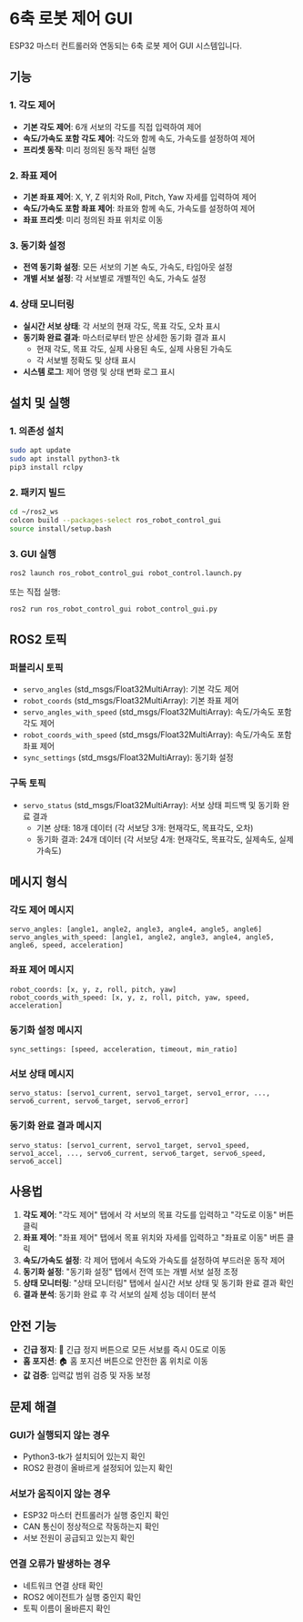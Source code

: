 # 6축 로봇 제어 GUI

ESP32 마스터 컨트롤러와 연동되는 6축 로봇 제어 GUI 시스템입니다.

## 기능

### 1. 각도 제어
- **기본 각도 제어**: 6개 서보의 각도를 직접 입력하여 제어
- **속도/가속도 포함 각도 제어**: 각도와 함께 속도, 가속도를 설정하여 제어
- **프리셋 동작**: 미리 정의된 동작 패턴 실행

### 2. 좌표 제어
- **기본 좌표 제어**: X, Y, Z 위치와 Roll, Pitch, Yaw 자세를 입력하여 제어
- **속도/가속도 포함 좌표 제어**: 좌표와 함께 속도, 가속도를 설정하여 제어
- **좌표 프리셋**: 미리 정의된 좌표 위치로 이동

### 3. 동기화 설정
- **전역 동기화 설정**: 모든 서보의 기본 속도, 가속도, 타임아웃 설정
- **개별 서보 설정**: 각 서보별로 개별적인 속도, 가속도 설정

### 4. 상태 모니터링
- **실시간 서보 상태**: 각 서보의 현재 각도, 목표 각도, 오차 표시
- **동기화 완료 결과**: 마스터로부터 받은 상세한 동기화 결과 표시
  - 현재 각도, 목표 각도, 실제 사용된 속도, 실제 사용된 가속도
  - 각 서보별 정확도 및 상태 표시
- **시스템 로그**: 제어 명령 및 상태 변화 로그 표시

## 설치 및 실행

### 1. 의존성 설치
```bash
sudo apt update
sudo apt install python3-tk
pip3 install rclpy
```

### 2. 패키지 빌드
```bash
cd ~/ros2_ws
colcon build --packages-select ros_robot_control_gui
source install/setup.bash
```

### 3. GUI 실행
```bash
ros2 launch ros_robot_control_gui robot_control.launch.py
```

또는 직접 실행:
```bash
ros2 run ros_robot_control_gui robot_control_gui.py
```

## ROS2 토픽

### 퍼블리시 토픽
- `servo_angles` (std_msgs/Float32MultiArray): 기본 각도 제어
- `robot_coords` (std_msgs/Float32MultiArray): 기본 좌표 제어
- `servo_angles_with_speed` (std_msgs/Float32MultiArray): 속도/가속도 포함 각도 제어
- `robot_coords_with_speed` (std_msgs/Float32MultiArray): 속도/가속도 포함 좌표 제어
- `sync_settings` (std_msgs/Float32MultiArray): 동기화 설정

### 구독 토픽
- `servo_status` (std_msgs/Float32MultiArray): 서보 상태 피드백 및 동기화 완료 결과
  - 기본 상태: 18개 데이터 (각 서보당 3개: 현재각도, 목표각도, 오차)
  - 동기화 결과: 24개 데이터 (각 서보당 4개: 현재각도, 목표각도, 실제속도, 실제가속도)

## 메시지 형식

### 각도 제어 메시지
```
servo_angles: [angle1, angle2, angle3, angle4, angle5, angle6]
servo_angles_with_speed: [angle1, angle2, angle3, angle4, angle5, angle6, speed, acceleration]
```

### 좌표 제어 메시지
```
robot_coords: [x, y, z, roll, pitch, yaw]
robot_coords_with_speed: [x, y, z, roll, pitch, yaw, speed, acceleration]
```

### 동기화 설정 메시지
```
sync_settings: [speed, acceleration, timeout, min_ratio]
```

### 서보 상태 메시지
```
servo_status: [servo1_current, servo1_target, servo1_error, ..., servo6_current, servo6_target, servo6_error]
```

### 동기화 완료 결과 메시지
```
servo_status: [servo1_current, servo1_target, servo1_speed, servo1_accel, ..., servo6_current, servo6_target, servo6_speed, servo6_accel]
```

## 사용법

1. **각도 제어**: "각도 제어" 탭에서 각 서보의 목표 각도를 입력하고 "각도로 이동" 버튼 클릭
2. **좌표 제어**: "좌표 제어" 탭에서 목표 위치와 자세를 입력하고 "좌표로 이동" 버튼 클릭
3. **속도/가속도 설정**: 각 제어 탭에서 속도와 가속도를 설정하여 부드러운 동작 제어
4. **동기화 설정**: "동기화 설정" 탭에서 전역 또는 개별 서보 설정 조정
5. **상태 모니터링**: "상태 모니터링" 탭에서 실시간 서보 상태 및 동기화 완료 결과 확인
6. **결과 분석**: 동기화 완료 후 각 서보의 실제 성능 데이터 분석

## 안전 기능

- **긴급 정지**: 🚨 긴급 정지 버튼으로 모든 서보를 즉시 0도로 이동
- **홈 포지션**: 🏠 홈 포지션 버튼으로 안전한 홈 위치로 이동
- **값 검증**: 입력값 범위 검증 및 자동 보정

## 문제 해결

### GUI가 실행되지 않는 경우
- Python3-tk가 설치되어 있는지 확인
- ROS2 환경이 올바르게 설정되어 있는지 확인

### 서보가 움직이지 않는 경우
- ESP32 마스터 컨트롤러가 실행 중인지 확인
- CAN 통신이 정상적으로 작동하는지 확인
- 서보 전원이 공급되고 있는지 확인

### 연결 오류가 발생하는 경우
- 네트워크 연결 상태 확인
- ROS2 에이전트가 실행 중인지 확인
- 토픽 이름이 올바른지 확인
